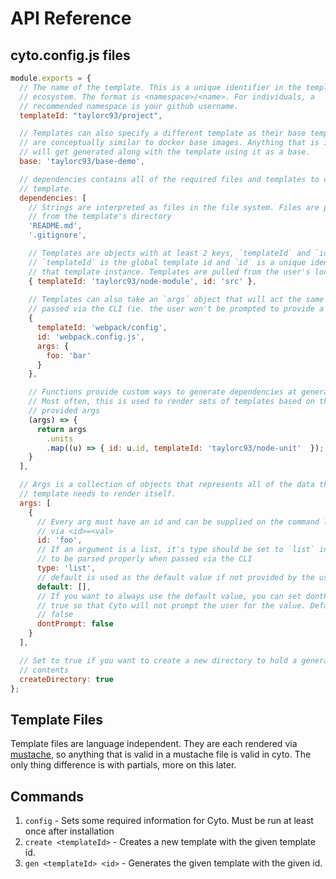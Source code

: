# API Reference

## cyto.config.js files

```js
module.exports = {
  // The name of the template. This is a unique identifier in the template
  // ecosystem. The format is <namespace>/<name>. For individuals, a
  // recommended namespace is your github username.
  templateId: "taylorc93/project",

  // Templates can also specify a different template as their base template. These
  // are conceptually similar to docker base images. Anything that is in a base template
  // will get generated along with the template using it as a base.
  base: 'taylorc93/base-demo',

  // dependencies contains all of the required files and templates to create a
  // template.
  dependencies: [
    // Strings are interpreted as files in the file system. Files are pulled
    // from the template's directory
    'README.md',
    '.gitignore',

    // Templates are objects with at least 2 keys, `templateId` and `id`. 
    // `templateId` is the global template id and `id` is a unique identifier for
    // that template instance. Templates are pulled from the user's local library
    { templateId: 'taylorc93/node-module', id: 'src' },
    
    // Templates can also take an `args` object that will act the same as arguments
    // passed via the CLI (ie. the user won't be prompted to provide a value
    {
      templateId: 'webpack/config',
      id: 'webpack.config.js',
      args: {
        foo: 'bar'
      }
    },

    // Functions provide custom ways to generate dependencies at generation time. 
    // Most often, this is used to render sets of templates based on the
    // provided args
    (args) => {
      return args
        .units
        .map((u) => { id: u.id, templateId: 'taylorc93/node-unit'  });
    }
  ],

  // Args is a collection of objects that represents all of the data that a
  // template needs to render itself.
  args: [
    {
      // Every arg must have an id and can be supplied on the command line
      // via <id>=<val>
      id: 'foo',
      // If an argument is a list, it's type should be set to `list` in order
      // to be parsed properly when passed via the CLI
      type: 'list',
      // default is used as the default value if not provided by the user.
      default: [],
      // If you want to always use the default value, you can set dontPrompt to
      // true so that Cyto will not prompt the user for the value. Default is
      // false
      dontPrompt: false
    }
  ],

  // Set to true if you want to create a new directory to hold a generated template's
  // contents
  createDirectory: true
};
```

## Template Files
Template files are language independent. They are each rendered via [mustache](https://mustache.github.io/mustache.5.html), so anything that is valid in a mustache file is valid in cyto. The only thing difference is with partials, more on this later.

## Commands

1. `config` - Sets some required information for Cyto. Must be run at least once after installation
1. `create <templateId>` - Creates a new template with the given template id.
1. `gen <templateId> <id>` - Generates the given template with the given id.

